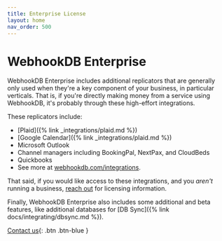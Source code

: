 ```yaml
---
title: Enterprise License
layout: home
nav_order: 500
---
```


# WebhookDB Enterprise

WebhookDB Enterprise includes additional replicators that are generally only used when they're a key component of your business, in particular verticals.
That is, if you're directly making money from a service using WebhookDB, it's probably through these high-effort integrations.

These replicators include:

- [Plaid]({% link _integrations/plaid.md %})
- [Google Calendar]({% link _integrations/plaid.md %})
- Microsoft Outlook
- Channel managers including BookingPal, NextPax, and CloudBeds 
- Quickbooks
- See more at [webhookdb.com/integrations](https://webhookdb.com/integrations).

That said, if you would like access to these integrations, and you *aren't* running a business,
[reach out](mailto:hello@webhookdb.com) for licensing information.

Finally, WebhookDB Enterprise also includes some additional and beta features, like additional databases
for [DB Sync]({% link docs/integrating/dbsync.md %}).

[Contact us](https://webhookdb.com/contact){: .btn .btn-blue }
